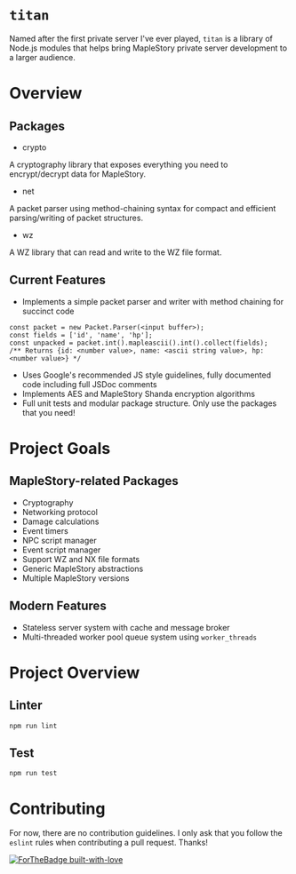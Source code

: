 # `titan`

Named after the first private server I've ever played, `titan` is a library of Node.js modules that helps bring MapleStory private server development to a larger audience.

# Overview

## Packages
* crypto

A cryptography library that exposes everything you need to encrypt/decrypt data for MapleStory.

* net

A packet parser using method-chaining syntax for compact and efficient parsing/writing of packet structures.

* wz

A WZ library that can read and write to the WZ file format.

## Current Features
* Implements a simple packet parser and writer with method chaining for succinct code

```node
const packet = new Packet.Parser(<input buffer>);
const fields = ['id', 'name', 'hp'];
const unpacked = packet.int().mapleascii().int().collect(fields);
/** Returns {id: <number value>, name: <ascii string value>, hp: <number value>} */
```

* Uses Google's recommended JS style guidelines, fully documented code including full JSDoc comments
* Implements AES and MapleStory Shanda encryption algorithms
* Full unit tests and modular package structure. Only use the packages that you need!

# Project Goals

## MapleStory-related Packages
* Cryptography
* Networking protocol
* Damage calculations
* Event timers
* NPC script manager
* Event script manager
* Support WZ and NX file formats
* Generic MapleStory abstractions
* Multiple MapleStory versions

## Modern Features
* Stateless server system with cache and message broker
* Multi-threaded worker pool queue system using `worker_threads`

# Project Overview

## Linter

```
npm run lint
```

## Test

```
npm run test
```

# Contributing

For now, there are no contribution guidelines. I only ask that you follow the `eslint` rules when contributing a pull request. Thanks!

[![ForTheBadge built-with-love](http://ForTheBadge.com/images/badges/built-with-love.svg)](https://GitHub.com/Naereen/)